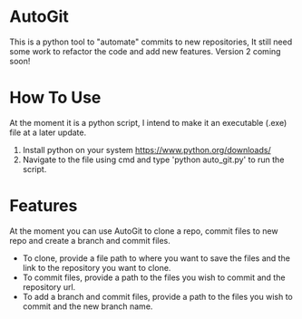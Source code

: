 # **AutoGit**
This is a python tool to "automate" commits to new repositories, It still need some work to refactor the code and add new features. Version 2 coming soon!

# How To Use
At the moment it is a python script, I intend to make it an executable (.exe) file at a later update.
1. Install python on your system https://www.python.org/downloads/
2. Navigate to the file using cmd and type 'python auto_git.py' to run the script.

# Features
At the moment you can use AutoGit to clone a repo, commit files to new repo and create a branch and commit files.
- To clone, provide a file path to where you want to save the files and the link to the repository you want to clone.
- To commit files, provide a path to the files you wish to commit and the repository url.
- To add a branch and commit files, provide a path to the files you wish to commit and the new branch name. 
